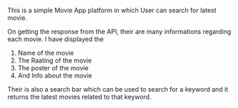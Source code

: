 This is a simple Movie App platform in which User can search for latest movie.

On getting the response from the API, their are many informations regarding each movie.
I have displayed the

1. Name of the movie
2. The Raating of the movie
3. The poster of the movie
4. And Info about the movie

Their is also a search bar which can be used to search for a keyword and it returns the latest movies related to that keyword.
